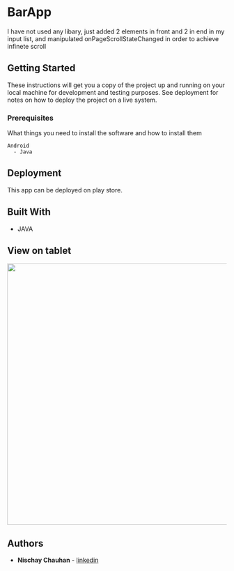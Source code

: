 # BarApp 

I have not used any libary, just added 2 elements in front and 2 in end in my input list, and manipulated onPageScrollStateChanged in order to achieve infinete scroll

## Getting Started

These instructions will get you a copy of the project up and running on your local machine for development and testing purposes. See deployment for notes on how to deploy the project on a live system. 

### Prerequisites

What things you need to install the software and how to install them

```
Android
  - Java
```
## Deployment

This app can be deployed on play store. 

## Built With

* JAVA

## View on tablet
<img src="https://github.com/NischayChauhan/CardSliderApp/blob/master/Screenrecorder-2020-05-07-01-00-30-540.gif" width="600" height="600">

## Authors

* **Nischay Chauhan** - [linkedin](https://www.linkedin.com/in/nischaychauhan/)
